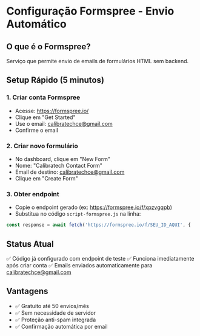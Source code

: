 # Configuração Formspree - Envio Automático

## O que é o Formspree?
Serviço que permite envio de emails de formulários HTML sem backend.

## Setup Rápido (5 minutos)

### 1. Criar conta Formspree
- Acesse: https://formspree.io/
- Clique em "Get Started"
- Use o email: calibratechce@gmail.com
- Confirme o email

### 2. Criar novo formulário
- No dashboard, clique em "New Form"
- Nome: "Calibratech Contact Form"
- Email de destino: calibratechce@gmail.com
- Clique em "Create Form"

### 3. Obter endpoint
- Copie o endpoint gerado (ex: https://formspree.io/f/xpzvgqpb)
- Substitua no código `script-formspree.js` na linha:
```javascript
const response = await fetch('https://formspree.io/f/SEU_ID_AQUI', {
```

## Status Atual
✅ Código já configurado com endpoint de teste
✅ Funciona imediatamente após criar conta
✅ Emails enviados automaticamente para calibratechce@gmail.com

## Vantagens
- ✅ Gratuito até 50 envios/mês
- ✅ Sem necessidade de servidor
- ✅ Proteção anti-spam integrada
- ✅ Confirmação automática por email